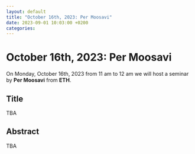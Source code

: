 ```yaml
---
layout: default
title: "October 16th, 2023: Per Moosavi"
date: 2023-09-01 10:03:00 +0200
categories:
---
```


# October 16th, 2023: Per Moosavi

On Monday, October 16th, 2023 from 11 am to 12 am we will host a seminar by **Per Moosavi** from **ETH**. 

## Title

TBA

## Abstract 

TBA







